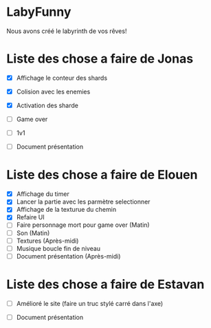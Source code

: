 # LabyFunny

Nous avons créé le labyrinth de vos rêves!

# Liste des chose a faire de Jonas 

- [x] Affichage le conteur des shards
- [x] Colision avec les enemies
- [X] Activation des sharde
- [ ] Game over
- [ ] 1v1
- [ ] Document présentation


# Liste des chose a faire de Elouen 

- [x] Affichage du timer
- [x] Lancer la partie avec les parmètre selectionner
- [x] Affichage de la texturue du chemin
- [x] Refaire UI
- [ ] Faire personnage mort pour game over (Matin)
- [ ] Son (Matin)
- [ ] Textures (Après-midi)
- [ ] Musique boucle fin de niveau
- [ ] Document présentation (Après-midi)

# Liste des chose a faire de Estavan

- [ ] Amélioré le site (faire un truc stylé carré dans l'axe)
- [ ] Document présentation
      
